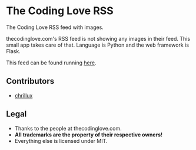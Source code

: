# The Coding Love RSS
The Coding Love RSS feed with images.

thecodinglove.com's RSS feed is not showing any images in their feed. This
small app takes care of that. Language is Python and the web framework is Flask.

This feed can be found running [here](https://thecodingloverss.herokuapp.com/).

## Contributors
* [chrillux](https://github.com/chrillux)

## Legal

* Thanks to the people at thecodinglove.com.
* __All trademarks are the property of their respective owners!__
* Everything else is licensed under MIT.

